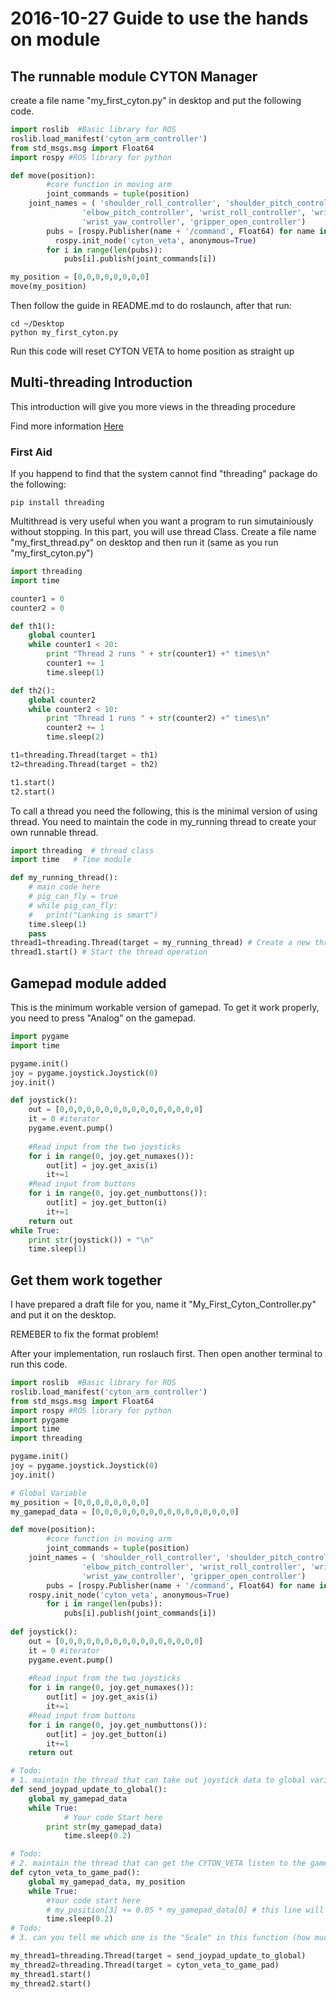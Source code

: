 # 2016-10-27 Guide to use the hands on module


## The runnable module CYTON Manager
create a file name "my_first_cyton.py" in desktop and put the following code. 
```python
import roslib  #Basic library for ROS
roslib.load_manifest('cyton_arm_controller')
from std_msgs.msg import Float64
import rospy #ROS library for python

def move(position):
        #core function in moving arm
        joint_commands = tuple(position)
	joint_names = ( 'shoulder_roll_controller', 'shoulder_pitch_controller', 'elbow_roll_controller',
        		'elbow_pitch_controller', 'wrist_roll_controller', 'wrist_pitch_controller',
        		'wrist_yaw_controller', 'gripper_open_controller')
        pubs = [rospy.Publisher(name + '/command', Float64) for name in joint_names]
	      rospy.init_node('cyton_veta', anonymous=True)
        for i in range(len(pubs)):
            pubs[i].publish(joint_commands[i])

my_position = [0,0,0,0,0,0,0,0]
move(my_position)
```
Then follow the guide in README.md to do roslaunch, after that run:
```
cd ~/Desktop
python my_first_cyton.py
```
Run this code will reset CYTON VETA to home position as straight up
## Multi-threading Introduction
This introduction will give you more views in the threading procedure

Find more information [Here](https://www.tutorialspoint.com/python/python_multithreading.htm)
### First Aid
If you happend to find that the system cannot find "threading" package
do the following:
```
pip install threading
```
Multithread is very useful when you want a program to run simutainiously without stopping. In this part, you will use thread Class. Create a file name "my_first_thread.py" on desktop and then run it (same as you run "my_first_cyton.py")
```python
import threading
import time

counter1 = 0
counter2 = 0

def th1():
    global counter1
    while counter1 < 20:
        print "Thread 2 runs " + str(counter1) +" times\n"
        counter1 += 1
        time.sleep(1)

def th2():
    global counter2
    while counter2 < 10:
        print "Thread 1 runs " + str(counter2) +" times\n"
        counter2 += 1
        time.sleep(2)

t1=threading.Thread(target = th1)
t2=threading.Thread(target = th2)

t1.start()
t2.start()
```
To call a thread you need the following, this is the minimal version of using thread. You need to maintain the code in my_running thread to create your own runnable thread.

```python
import threading  # thread class
import time	  # Time module

def my_running_thread():
	# main code here
	# pig_can_fly = true
	# while pig_can_fly:
	# 	print("Lanking is smart")
	time.sleep(1)
	pass
thread1=threading.Thread(target = my_running_thread) # Create a new thread
thread1.start() # Start the thread operation
```
## Gamepad module added
This is the minimum workable version of gamepad. To get it work properly, you need to press "Analog" on the gamepad.
```python
import pygame
import time

pygame.init()
joy = pygame.joystick.Joystick(0)
joy.init()

def joystick():
    out = [0,0,0,0,0,0,0,0,0,0,0,0,0,0,0,0]
    it = 0 #iterator
    pygame.event.pump()
    
    #Read input from the two joysticks       
    for i in range(0, joy.get_numaxes()):
        out[it] = joy.get_axis(i)
        it+=1
    #Read input from buttons
    for i in range(0, joy.get_numbuttons()):
        out[it] = joy.get_button(i)
        it+=1
    return out
while True:
	print str(joystick()) + "\n"
	time.sleep(1)
```
## Get them work together
I have prepared a draft file for you, name it "My_First_Cyton_Controller.py" and put it on the desktop.

REMEBER to fix the format problem!

After your implementation, run roslauch first. Then open another terminal to run this code.
```python
import roslib  #Basic library for ROS
roslib.load_manifest('cyton_arm_controller')
from std_msgs.msg import Float64
import rospy #ROS library for python
import pygame
import time
import threading

pygame.init()
joy = pygame.joystick.Joystick(0)
joy.init()

# Global Variable
my_position = [0,0,0,0,0,0,0,0]
my_gamepad_data = [0,0,0,0,0,0,0,0,0,0,0,0,0,0,0,0]

def move(position):
        #core function in moving arm
        joint_commands = tuple(position)
	joint_names = ( 'shoulder_roll_controller', 'shoulder_pitch_controller', 'elbow_roll_controller',
        		'elbow_pitch_controller', 'wrist_roll_controller', 'wrist_pitch_controller',
        		'wrist_yaw_controller', 'gripper_open_controller')
        pubs = [rospy.Publisher(name + '/command', Float64) for name in joint_names]
	rospy.init_node('cyton_veta', anonymous=True)
        for i in range(len(pubs)):
            pubs[i].publish(joint_commands[i])
	    
def joystick():
    out = [0,0,0,0,0,0,0,0,0,0,0,0,0,0,0,0]
    it = 0 #iterator
    pygame.event.pump()
    
    #Read input from the two joysticks       
    for i in range(0, joy.get_numaxes()):
        out[it] = joy.get_axis(i)
        it+=1
    #Read input from buttons
    for i in range(0, joy.get_numbuttons()):
        out[it] = joy.get_button(i)
        it+=1
    return out

# Todo:
# 1. maintain the thread that can take out joystick data to global variable every 200ms.
def send_joypad_update_to_global():
	global my_gamepad_data
	while True:
        	# Your code Start here
		print str(my_gamepad_data)
        	time.sleep(0.2)

# Todo:
# 2. maintain the thread that can get the CYTON_VETA listen to the gamepad
def cyton_veta_to_game_pad():
	global my_gamepad_data, my_position
	while True:
		#Your code start here
		# my_position[3] += 0.05 * my_gamepad_data[0] # this line will let elbow_roll_controller follow the gamepad
		time.sleep(0.2)
# Todo:
# 3. can you tell me which one is the "Scale" in this function (how much I want the cyton move with game_pad data)

my_thread1=threading.Thread(target = send_joypad_update_to_global)
my_thread2=threading.Thread(target = cyton_veta_to_game_pad)
my_thread1.start()
my_thread2.start()
```
